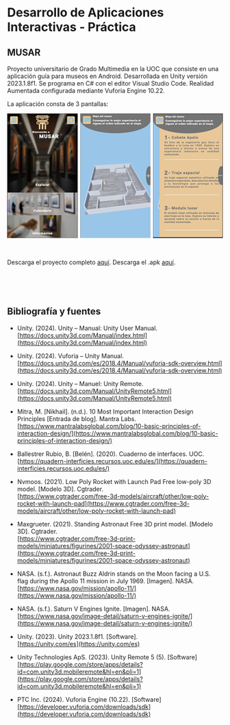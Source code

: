 # Desarrollo de Aplicaciones Interactivas - Práctica

## MUSAR

Proyecto universitario de Grado Multimedia en la UOC que consiste en una aplicación guía para museos en Android. 
Desarrollada en Unity versión 2023.1.8f1. Se programa en C# con el editor Visual Studio Code. Realidad Aumentada configurada mediante Vuforia Engine 10.22.

La aplicación consta de 3 pantallas: <br>

![Capturas de pantalla](capturas.png)


<br>


Descarga el proyecto completo [aquí](https://drive.google.com/file/d/1tQxFK-NKLaKMxjoe9r6wpYaaRCUfeWTb/view?usp=drive_link).
Descarga el .apk [aquí](https://drive.google.com/file/d/1tQxFK-NKLaKMxjoe9r6wpYaaRCUfeWTb/view?usp=drive_link).



<br>
<br>
<br>



## Bibliografía y fuentes

- Unity. (2024). Unity – Manual: Unity User Manual.  
  [https://docs.unity3d.com/Manual/index.html](https://docs.unity3d.com/Manual/index.html)

- Unity. (2024). Vuforia – Unity Manual.  
  [https://docs.unity3d.com/es/2018.4/Manual/vuforia-sdk-overview.html](https://docs.unity3d.com/es/2018.4/Manual/vuforia-sdk-overview.html)

- Unity. (2024). Unity – Manuel: Unity Remote.  
  [https://docs.unity3d.com/Manual/UnityRemote5.html](https://docs.unity3d.com/Manual/UnityRemote5.html)

- Mitra, M. [Nikhail]. (n.d.). 10 Most Important Interaction Design Principles [Entrada de blog]. Mantra Labs.  
  [https://www.mantralabsglobal.com/blog/10-basic-principles-of-interaction-design/](https://www.mantralabsglobal.com/blog/10-basic-principles-of-interaction-design/)

- Ballestrer Rubio, B. [Belén]. (2020). Cuaderno de interfaces. UOC.  
  [https://quadern-interficies.recursos.uoc.edu/es/](https://quadern-interficies.recursos.uoc.edu/es/)

- Nvmoos. (2021). Low Poly Rocket with Launch Pad Free low-poly 3D model. [Modelo 3D]. Cgtrader.  
  [https://www.cgtrader.com/free-3d-models/aircraft/other/low-poly-rocket-with-launch-pad](https://www.cgtrader.com/free-3d-models/aircraft/other/low-poly-rocket-with-launch-pad)

- Maxgrueter. (2021). Standing Astronaut Free 3D print model. [Modelo 3D]. Cgtrader.  
  [https://www.cgtrader.com/free-3d-print-models/miniatures/figurines/2001-space-odyssey-astronaut](https://www.cgtrader.com/free-3d-print-models/miniatures/figurines/2001-space-odyssey-astronaut)

- NASA. (s.f.). Astronaut Buzz Aldrin stands on the Moon facing a U.S. flag during the Apollo 11 mission in July 1969. [Imagen]. NASA.  
  [https://www.nasa.gov/mission/apollo-11/](https://www.nasa.gov/mission/apollo-11/)

- NASA. (s.f.). Saturn V Engines Ignite. [Imagen]. NASA.  
  [https://www.nasa.gov/image-detail/saturn-v-engines-ignite/](https://www.nasa.gov/image-detail/saturn-v-engines-ignite/)

- Unity. (2023). Unity 2023.1.8f1. [Software].  
  [https://unity.com/es](https://unity.com/es)

- Unity Technologies ApS. (2023). Unity Remote 5 (5). [Software]  
  [https://play.google.com/store/apps/details?id=com.unity3d.mobileremote&hl=en&pli=1](https://play.google.com/store/apps/details?id=com.unity3d.mobileremote&hl=en&pli=1)

- PTC Inc. (2024). Vuforia Engine (10.22). [Software]  
  [https://developer.vuforia.com/downloads/sdk](https://developer.vuforia.com/downloads/sdk)
